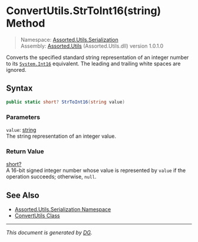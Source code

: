 ﻿# ConvertUtils.StrToInt16(string) Method

> Namespace: [Assorted.Utils.Serialization](index.md#assortedutilsserialization-namespace)\
> Assembly: [Assorted.Utils](index.md) (Assorted.Utils.dll) version 1.0.1.0

Converts the specified standard string representation of an integer number to its [`System.Int16`](https://docs.microsoft.com/en-us/dotnet/api/system.int16) equivalent. The leading and trailing white spaces are ignored.

## Syntax

```csharp
public static short? StrToInt16(string value)
```

### Parameters

`value`: [string](https://docs.microsoft.com/en-us/dotnet/api/system.string)\
The string representation of an integer value.

### Return Value

[short?](https://docs.microsoft.com/en-us/dotnet/api/system.nullable-1)\
A 16-bit signed integer number whose value is represented by `value` if the operation succeeds; otherwise, `null`.

## See Also

- [Assorted.Utils.Serialization Namespace](index.md#assortedutilsserialization-namespace)
- [ConvertUtils Class](Assorted.Utils.Serialization.ConvertUtils.md)

---

_This document is generated by [DG](https://github.com/Khojasteh/dg)._
